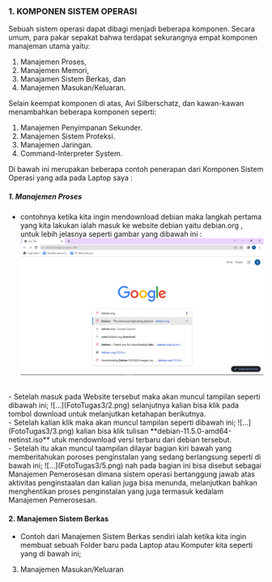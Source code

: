### 1. KOMPONEN SISTEM OPERASI

Sebuah sistem operasi dapat dibagi menjadi beberapa komponen. Secara umum, para pakar sepakat bahwa terdapat sekurangnya empat komponen manajeman utama yaitu: 
1. Manajemen Proses, 
2. Manajemen Memori, 
3. Manajamen Sistem Berkas, dan  
4. Manajemen Masukan/Keluaran.

Selain keempat komponen di atas, Avi Silberschatz, dan kawan-kawan menambahkan beberapa komponen seperti: 
1. Manajemen Penyimpanan Sekunder. 
2. Manajemen Sistem Proteksi. 
3. Manajemen Jaringan. 
4. Command-Interpreter System.

Di bawah ini merupakan beberapa contoh penerapan dari Komponen Sistem Operasi yang ada pada Laptop saya :
##### 1. Manajemen Proses
- contohnya ketika kita ingin mendownload debian maka langkah pertama yang kita lakukan ialah masuk ke website debian yaitu debian.org , untuk lebih jelasnya seperti gambar yang dibawah ini :
![...](FotoTugas3/1.png)
<br>
- Setelah masuk pada Website tersebut maka akan muncul tampilan seperti dibawah ini;
![...](FotoTugas3/2.png)
selanjutnya kalian bisa klik pada tombol download untuk melanjutkan ketahapan berikutnya.
<br>
- Setelah kalian klik maka akan muncul tampilan seperti dibawah ini;
![...](FotoTugas3/3.png)
kalian bisa klik tulisan **debian-11.5.0-amd64-netinst.iso** utuk mendownload versi terbaru dari debian tersebut.
<br>
- Setelah itu akan muncul taampilan dilayar bagian kiri bawah yang memberitahukan poroses penginstalan yang sedang berlangsung seperti di bawah ini;
![...](FotoTugas3/5.png)
nah pada bagian ini bisa disebut sebagai Manajemen Pemerosesan dimana sistem operasi bertanggung jawab atas aktivitas penginstaalan dan kalian juga bisa menunda, melanjutkan bahkan menghentikan proses penginstalan yang juga termasuk kedalam Manajemen Pemerosesan. 

#### 2. Manajemen Sistem Berkas
- Contoh dari Manajemen Sistem Berkas sendiri ialah ketika kita ingin membuat sebuah Folder baru pada Laptop atau Komputer kita seperti yang di bawah ini;

3. Manajemen Masukan/Keluaran